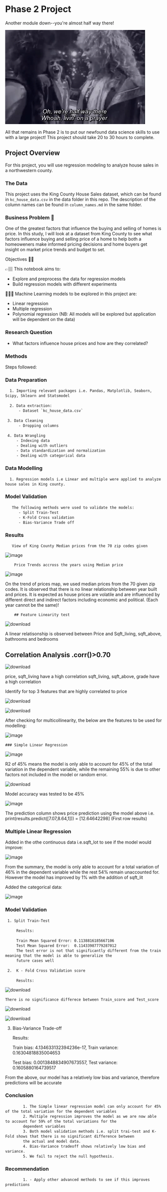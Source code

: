 # Phase 2 Project

Another module down--you're almost half way there!

![awesome](https://raw.githubusercontent.com/learn-co-curriculum/dsc-phase-2-project-campus/master/halfway-there.gif)

All that remains in Phase 2 is to put our newfound data science skills to use with a large project! This project should take 20 to 30 hours to complete.

## Project Overview

For this project, you will use regression modeling to analyze house sales in a northwestern county.

### The Data

This project uses the King County House Sales dataset, which can be found in  `kc_house_data.csv` in the data folder in this repo. The description of the column names can be found in `column_names.md` in the same folder. 

### Business Problem 🤔

One of the greatest factors that influence the buying and selling of homes is price. In this study, I will look at a dataset from King County to see what factors influence buying and selling price of a home to help both a homeoweners make informed pricing decisions and home buyers get insight on market price trends and budget to set.

Objectives ✍🏽

👉🏽 This notebook aims to:

- Explore and preprocess the data for regression models
- Build regression models with different experiments

👩🏽‍💻 Machine Learning models to be explored in this project are:

- Linear regression
- Multiple regression
- Polynomial regression
(NB: All models will be explored but application will be dependent on the data)

### Research Question
 - What factors influence house prices and how are they correlated?

### Methods

Steps followed:

### Data Preparation
      1. Importing relevant packages i.e. Pandas, Matplotlib, Seaborn, Scipy, Sklearn and Statsmodel
      
      2. Data extraction:
          - Dataset `kc_house_data.csv`
          
     3. Data Cleaning
          - Dropping columns
          
     4. Data Wrangling
         - Indexing data
         - Dealing with outliers
         - Data standardization and normalization
         - Dealing with categorical data
         
### Data Modelling

      1. Regression models i.e Linear and multiple were applied to analyze house sales in King county. 
      
### Model Validation

       The following methods were used to validate the models:
          - Split Train-Test
          - K-Fold Cross validation
          - Bias-Variance Trade off
### Results

       View of King County Median prices from the 70 zip codes given
       
  ![image](https://user-images.githubusercontent.com/119498882/227844540-5b5c56ff-d296-455a-b734-4b3b04385424.png)
     
        Price Trends accross the years using Median price
        
  ![image](https://user-images.githubusercontent.com/119498882/227851567-a2e19e9b-6a99-49c3-8ada-b14c743dbc47.png)
    
On the trend of prices map, we used median prices from the 70 given zip codes. It is observed that there is no linear relationship
between year built and prices. It is expected as house prices are volatile and are influenced by different direct and indirect factors
including economic and political. (Each year cannot be the same)!

        ## Feature Linearity test
        
   ![download](https://user-images.githubusercontent.com/119498882/227845032-8397f762-70c4-4a1d-856d-91df4a3cf69e.png)
             
 A linear relatisonship is observed between Price and Sqft_living, sqft_above, bathrooms and bedrooms
               
 ## Correlation Analysis .corr()>0.70
        
   ![download](https://user-images.githubusercontent.com/119498882/227845596-16d54cf6-58c8-4f31-9f24-2a1c84ee8cd3.png)
                
 price, sqft_living have a high correlation
 sqft_living, sqft_above, grade have a high correlation
                    
Identify for top 3 features that are highly correlated to price 
              
   ![download](https://user-images.githubusercontent.com/119498882/227846096-d6b6e907-76ef-40fd-8d1e-f699125ed2b6.png) 
                   
   ![download](https://user-images.githubusercontent.com/119498882/227846169-ba51569d-981c-4e2b-868d-7cacbb6dae7f.png)   
                         
 After checking for multicollinearity, the below are the features to be used for modelling:
               
   ![image](https://user-images.githubusercontent.com/119498882/227846972-47f433e1-2a63-4ff9-bff0-3b42082d95d9.png)
             
    ### Simple Linear Regression

   ![image](https://user-images.githubusercontent.com/119498882/227850337-0e9b5325-0d7b-4c75-b6e1-111ae9e9c852.png)
                               
  R2 of 45% means the model is only able to account for 45% of the total variation in the dependent variable, while the remaining 
  55% is due to other factors not included in the model or random error.                             
                              
  ![download](https://user-images.githubusercontent.com/119498882/227847189-09e1afd5-ba4b-4ec4-bdab-fbaa953fa546.png)
                                       
   Model accuracy was tested to be 45%
   
   ![image](https://user-images.githubusercontent.com/119498882/227851884-985c39a2-2fb5-4f11-8877-5ea603695e08.png)
   
 The prediction column shows price prediction using the model above i.e. print(results.predict([7.07,8.64,1])) = [12.64642298] (First row results)
                                  
   ### Multiple Linear Regression
             
Added in the othe continuous data i.e.sqft_lot to see if the model would improve:
                                     
   ![image](https://user-images.githubusercontent.com/119498882/227847402-79b050ad-9592-473d-95e6-6e45bb0cbc6d.png)

From the summary, the model is only able to account for a total variation of 46% in the dependent variable while the rest 54% remain
unaccounted for. However the model has improved by 1% with the addition of sqft_lit                                           
                                         
Added the categorical data:

   ![image](https://user-images.githubusercontent.com/119498882/227847758-79c89ec7-459a-4a3a-b121-b35cbcf1c782.png)
                                     
   ### Model Validation
                           
     1. Split Train-Test
     
         Results:
         
         Train Mean Squared Error: 0.1138816185667106
         Test Mean Squared Error:  0.11433987779287012
         The test error is not that significantly different from the train meaning that the model is able to generalize the
         future cases well
                                                      
     2.  K - Fold Cross Validation score
     
         Results:
                                            
   ![download](https://user-images.githubusercontent.com/119498882/227848405-05904cd6-cb12-4f36-b338-8938aeaa9dd7.png)
                                            
    There is no significance differece between Train_score and Test_score
                                            
   ![download](https://user-images.githubusercontent.com/119498882/227848576-4db184a3-5649-45a8-b4bc-5eb44d858c66.png)
                                             
   ![download](https://user-images.githubusercontent.com/119498882/227848643-3f4b97a9-39f2-40e4-a22b-714e2fe7fc45.png)

3. Bias-Variance Trade-off

   Results:
   
   Train bias: 4.134633132394236e-17, 
   Train variance: 0.16304818835004653
    
   Test bias: 0.0013848834907673557, 
   Test variance: 0.1605880164739517
                                                  
 From the above, our model has a relatively low bias and variance, therefore predictions will be accurate
  
 ### Conclusion
 
            1. The Simple linear regression model can only account for 45% of the total variation for the dependent variables
            2. Multiple regression improves the model as we are now able to account for 59% of the total variations for the 
            dependent variables
            3. Both model validation methods i.e. split trai-test and K-Fold shows that there is no significant difference between 
            the actual and model data.
            4. Bias-Variance tradeoff shows relatively low bias and variance.
            5. We fail to reject the null hypothesis.
            
 ### Recommendation
 
            1. - Apply other advanced methods to see if this improves predictions

 



